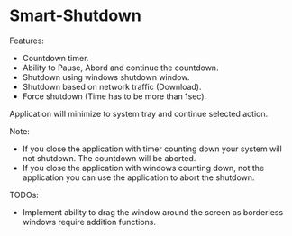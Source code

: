 # Smart-Shutdown

Features:
- Countdown timer.
- Ability to Pause, Abord and continue the countdown.
- Shutdown using windows shutdown window.
- Shutdown based on network traffic (Download).
- Force shutdown (Time has to be more than 1sec).

Application will minimize to system tray and continue selected action.

Note: 
- If you close the application with timer counting down your system will not shutdown. The countdown will be aborted.
- If you close the application with windows counting down, not the application you can use the application to abort the shutdown.
 
TODOs:
- Implement ability to drag the window around the screen as borderless windows require addition functions.